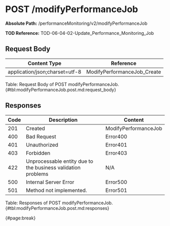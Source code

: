 <!--
    ATTENTION: This file was generated via gradle!
               Do NOT manually edit this file! Any such changes will be overwritten!
-->

# POST /modifyPerformanceJob

**Absolute Path:** /performanceMonitoring/v2/modifyPerformanceJob

**TOD Reference:** TOD-06-04-02-Update_Performance_Monitoring_Job


## Request Body

| Content Type | Reference |
|--------------|-----------|
| application/json;charset=utf-8 | ModifyPerformanceJob_Create |

Table: Request Body of POST modifyPerformanceJob. {#tbl:modifyPerformanceJob.post.md:request_body}

## Responses

| Code | Description | Content |
|------|-------------|---------|
| 201 | Created | ModifyPerformanceJob |
| 400 | Bad Request | Error400 |
| 401 | Unauthorized | Error401 |
| 403 | Forbidden | Error403 |
| 422 | Unprocessable entity due to the business validation problems | N/A |
| 500 | Internal Server Error | Error500 |
| 501 | Method not implemented. | Error501 |

Table: Responses of POST modifyPerformanceJob. {#tbl:modifyPerformanceJob.post.md:responses}

{#page:break}
